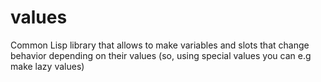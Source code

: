 values
======

Common Lisp library that allows to make variables and slots that change behavior depending on their values (so, using special values you can e.g make lazy values)
